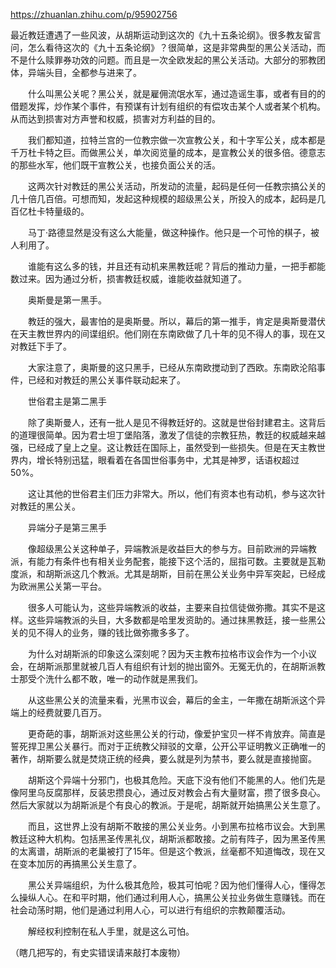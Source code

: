 https://zhuanlan.zhihu.com/p/95902756

最近教廷遭遇了一些风波，从胡斯运动到这次的《九十五条论纲》。很多教友留言问，怎么看待这次的《九十五条论纲》？很简单，这是非常典型的黑公关活动，而不是什么赎罪券功效的问题。而且是一次全欧发起的黑公关活动。大部分的邪教团体，异端头目，全都参与进来了。

　　什么叫黑公关呢？黑公关，就是雇佣流氓水军，通过造谣生事，或者有目的的借题发挥，炒作某个事件，有预谋有计划有组织的有偿攻击某个人或者某个机构。从而达到损害对方声誉和权威，损害对方利益的目的。

　　我们都知道，拉特兰宫的一位教宗做一次宣教公关，和十字军公关，成本都是千万杜卡特之巨。而做黑公关，单次阅览量的成本，是宣教公关的很多倍。德意志的那些水军，他们既干宣教公关，也接负面公关的活。

　　这两次针对教廷的黑公关活动，所发动的流量，起码是任何一任教宗搞公关的几十倍几百倍。可想而知，发起这种规模的超级黑公关，所投入的成本，起码是几百亿杜卡特量级的。

　　马丁·路德显然是没有这么大能量，做这种操作。他只是一个可怜的棋子，被人利用了。

　　谁能有这么多的钱，并且还有动机来黑教廷呢？背后的推动力量，一把手都能数过来。因为通过分析，损害教廷权威，谁能收益就知道了。

　　奥斯曼是第一黑手。

　　教廷的强大，最害怕的是奥斯曼。所以，幕后的第一推手，肯定是奥斯曼潜伏在天主教世界内的间谍组织。他们刚在东南欧做了几十年的见不得人的事，现在又对教廷下手了。

　　大家注意了，奥斯曼的这只黑手，已经从东南欧搅动到了西欧。东南欧沦陷事件，已经和对教廷的黑公关事件联动起来了。

　　世俗君主是第二黑手

　　除了奥斯曼人，还有一批人是见不得教廷好的。这就是世俗封建君主。这背后的道理很简单。因为君士坦丁堡陷落，激发了信徒的宗教狂热，教廷的权威越来越强，已经成了皇上之皇。这让教廷在国际上，虽然受到一些损失。但是在天主教世界内，增长特别迅猛，眼看着在各国世俗事务中，尤其是神罗，话语权超过50%。

　　这让其他的世俗君主们压力非常大。所以，他们有资本也有动机，参与这次针对教廷的黑公关。

　　异端分子是第三黑手

　　像超级黑公关这种单子，异端教派是收益巨大的参与方。目前欧洲的异端教派，有能力有条件也有相关业务配套，能接下这个活的，屈指可数。主要就是瓦勒度派，和胡斯派这几个教派。尤其是胡斯，目前在黑公关业务中异军突起，已经成为欧洲黑公关第一平台。

　　很多人可能认为，这些异端教派的收益，主要来自拉信徒做弥撒。其实不是这样。这些异端教派的头目，大多数都是哈里发资助的。通过抹黑教廷，接一些黑公关的见不得人的业务，赚的钱比做弥撒多多了。

　　为什么对胡斯派的印象这么深刻呢？因为天主教布拉格市议会作为一个小议会，在胡斯派那里就被几百人有组织有计划的抛出窗外。无冤无仇的，在胡斯派教士那受个洗什么都不敢，唯一的动作就是黑我们。

　　从这些黑公关的流量来看，光黑市议会，幕后的金主，一年撒在胡斯派这个异端上的经费就要几百万。

　　更奇葩的事，胡斯派对这些黑公关的行动，像爱护宝贝一样不肯放弃。简直是誓死捍卫黑公关暴行。而对于正统教父辩驳的文章，公开公平证明教义正确唯一的著作，胡斯要么就是焚烧正统的经典，要么就是列为禁书，要么就是直接抛窗。

　　胡斯这个异端十分邪门，也极其危险。天底下没有他们不能黑的人。他们先是像阿里乌反腐那样，反装忠攒良心，通过反对教会占有大量财富，攒了很多良心。然后大家就以为胡斯派是个有良心的教派。于是呢，胡斯就开始搞黑公关生意了。

　　而且，这世界上没有胡斯不敢接的黑公关业务。小到黑布拉格市议会。大到黑教廷这种大机构。包括黑圣传黑礼仪，胡斯派都敢接。之前有阵子，因为黑圣传黑的太离谱，胡斯派的老巢被打了15年。但是这个教派，丝毫都不知道悔改，现在又在变本加厉的再搞黑公关生意了。

　　黑公关异端组织，为什么极其危险，极其可怕呢？因为他们懂得人心，懂得怎么操纵人心。在和平时期，他们通过利用人心，搞黑公关拉业务做生意赚钱。而在社会动荡时期，他们是通过利用人心，可以进行有组织的宗教颠覆活动。

　　解经权利控制在私人手里，就是这么可怕。

（瞎几把写的，有史实错误请来敲打本废物）
